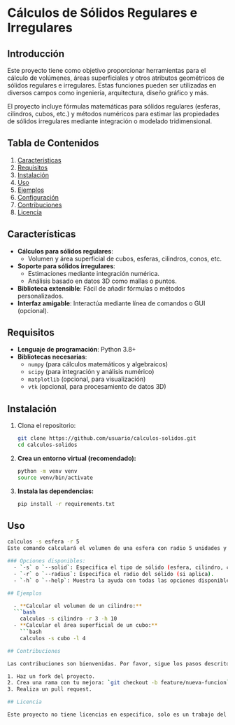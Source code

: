 # Cálculos de Sólidos Regulares e Irregulares

## Introducción

Este proyecto tiene como objetivo proporcionar herramientas para el cálculo de volúmenes, áreas superficiales y otros atributos geométricos de sólidos regulares e irregulares. Estas funciones pueden ser utilizadas en diversos campos como ingeniería, arquitectura, diseño gráfico y más.

El proyecto incluye fórmulas matemáticas para sólidos regulares (esferas, cilindros, cubos, etc.) y métodos numéricos para estimar las propiedades de sólidos irregulares mediante integración o modelado tridimensional.

## Tabla de Contenidos

1. [Características](#características)  
2. [Requisitos](#requisitos)  
3. [Instalación](#instalación)  
4. [Uso](#uso)  
5. [Ejemplos](#ejemplos)  
6. [Configuración](#configuración)  
7. [Contribuciones](#contribuciones)  
8. [Licencia](#licencia)

## Características

- **Cálculos para sólidos regulares**:  
  - Volumen y área superficial de cubos, esferas, cilindros, conos, etc.  
- **Soporte para sólidos irregulares**:  
  - Estimaciones mediante integración numérica.  
  - Análisis basado en datos 3D como mallas o puntos.  
- **Biblioteca extensible**: Fácil de añadir fórmulas o métodos personalizados.  
- **Interfaz amigable**: Interactúa mediante línea de comandos o GUI (opcional).  

## Requisitos

- **Lenguaje de programación**: Python 3.8+  
- **Bibliotecas necesarias**:  
  - `numpy` (para cálculos matemáticos y algebraicos)  
  - `scipy` (para integración y análisis numérico)  
  - `matplotlib` (opcional, para visualización)  
  - `vtk` (opcional, para procesamiento de datos 3D)  

## Instalación

1. Clona el repositorio:
   ```bash
   git clone https://github.com/usuario/calculos-solidos.git
   cd calculos-solidos

2. **Crea un entorno virtual (recomendado):**
   ```bash
   python -m venv venv
   source venv/bin/activate

3. **Instala las dependencias:**
   ```bash
   pip install -r requirements.txt

## Uso

```bash
calculos -s esfera -r 5
Este comando calculará el volumen de una esfera con radio 5 unidades y mostrará el resultado por pantalla.

### Opciones disponibles:
  - `-s` o `--solid`: Especifica el tipo de sólido (esfera, cilindro, cubo, etc.).
  - `-r` o `--radius`: Especifica el radio del sólido (si aplica).
  - `-h` o `--help`: Muestra la ayuda con todas las opciones disponibles.

## Ejemplos

  - **Calcular el volumen de un cilindro:**
  ```bash
    calculos -s cilindro -r 3 -h 10
  - **Calcular el área superficial de un cubo:**
    ```bash
    calculos -s cubo -l 4

## Contribuciones

Las contribuciones son bienvenidas. Por favor, sigue los pasos descritos en el archivo `CONTRIBUTING.md` para enviar mejoras o reportar problemas.

1. Haz un fork del proyecto.
2. Crea una rama con tu mejora: `git checkout -b feature/nueva-funcion`.
3. Realiza un pull request.

## Licencia

Este proyecto no tiene licencias en especifico, solo es un trabajo del SENA.